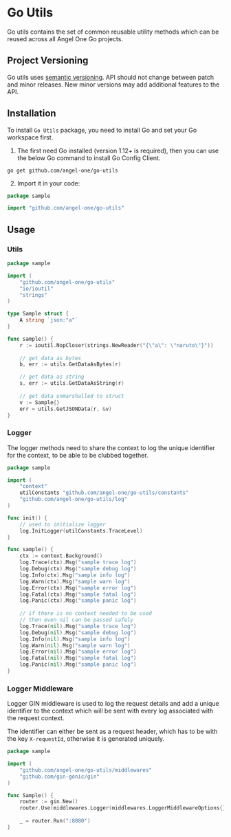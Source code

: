 # Go Utils

Go utils contains the set of common reusable utility methods which can be reused across all Angel One Go projects.

## Project Versioning

Go utils uses [semantic versioning](http://semver.org/). API should not change between patch and minor releases. New minor versions may add additional features to the API.

## Installation

To install `Go Utils` package, you need to install Go and set your Go workspace first.

1. The first need Go installed (version 1.12+ is required), then you can use the below Go command to install Go Config Client.

```shell
go get github.com/angel-one/go-utils
```

2. Import it in your code:

```go
package sample

import "github.com/angel-one/go-utils"
```

## Usage

### Utils

```go
package sample

import (
	"github.com/angel-one/go-utils"
	"io/ioutil"
	"strings"
)

type Sample struct {
	A string `json:"a"`
}

func sample() {
	r := ioutil.NopCloser(strings.NewReader("{\"a\": \"naruto\"}"))
	
	// get data as bytes
	b, err := utils.GetDataAsBytes(r)

	// get data as string
	s, err := utils.GetDataAsString(r)
	
	// get data unmarshalled to struct
	v := Sample{}
	err = utils.GetJSONData(r, &v)
}
```

### Logger

The logger methods need to share the context to log the unique identifier for the context, to be able to be clubbed together.

```go
package sample

import (
	"context"
	utilConstants "github.com/angel-one/go-utils/constants"
	"github.com/angel-one/go-utils/log"
)

func init() {
	// used to initialize logger
	log.InitLogger(utilConstants.TraceLevel)
}

func sample() {
	ctx := context.Background()
	log.Trace(ctx).Msg("sample trace log")
	log.Debug(ctx).Msg("sample debug log")
	log.Info(ctx).Msg("sample info log")
	log.Warn(ctx).Msg("sample warn log")
	log.Error(ctx).Msg("sample error log")
	log.Fatal(ctx).Msg("sample fatal log")
	log.Panic(ctx).Msg("sample panic log")
	
	// if there is no context needed to be used
	// then even nil can be passed safely
	log.Trace(nil).Msg("sample trace log")
	log.Debug(nil).Msg("sample debug log")
	log.Info(nil).Msg("sample info log")
	log.Warn(nil).Msg("sample warn log")
	log.Error(nil).Msg("sample error log")
	log.Fatal(nil).Msg("sample fatal log")
	log.Panic(nil).Msg("sample panic log")
}
```

### Logger Middleware

Logger GIN middleware is used to log the request details and add a unique identifier to the context which will be sent with every log associated with the request context.

The identifier can either be sent as a request header, which has to be with the key `X-requestId`, otherwise it is generated uniquely.

```go
package sample

import (
	"github.com/angel-one/go-utils/middlewares"
	"github.com/gin-gonic/gin"
)

func Sample() {
	router := gin.New()
	router.Use(middlewares.Logger(middlewares.LoggerMiddlewareOptions{}))
	
	_ = router.Run(":8080")
}
```
